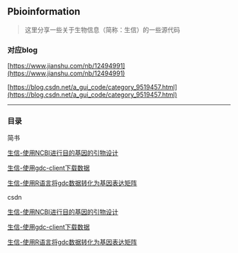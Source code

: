 ## Pbioinformation

> 这里分享一些关于生物信息（简称：生信）的一些源代码 

### 对应blog
[https://www.jianshu.com/nb/12494991](https://www.jianshu.com/nb/12494991)

[https://blog.csdn.net/a_gui_code/category_9519457.html](https://blog.csdn.net/a_gui_code/category_9519457.html)

----

### 目录

简书

[生信-使用NCBI进行目的基因的引物设计](https://www.jianshu.com/p/4010ff2fccb9)

[生信-使用gdc-client下载数据](https://www.jianshu.com/p/bea374ce82b3)

[生信-使用R语言将gdc数据转化为基因表达矩阵](https://www.jianshu.com/p/3ad75072cbfb)

csdn

[生信-使用NCBI进行目的基因的引物设计](https://blog.csdn.net/A_Gui_Code/article/details/103111473)

[生信-使用gdc-client下载数据](https://blog.csdn.net/A_Gui_Code/article/details/103607074)

[生信-使用R语言将gdc数据转化为基因表达矩阵](https://blog.csdn.net/A_Gui_Code/article/details/103625674)

